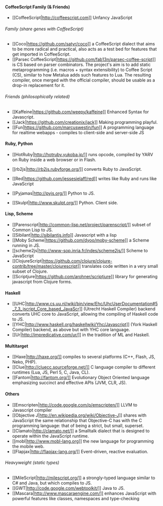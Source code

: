 #### CoffeeScript Family (& Friends)

* [[CoffeeScript|http://coffeescript.com]] Unfancy JavaScript

###### Family (share genes with CoffeeScript)

* [[Coco|https://github.com/satyr/coco]] a CoffeeScript dialect that aims to be more radical and practical, also acts as a test bed for features that get imported in CoffeeScript.
* [[Parsec CoffeeScript|https://github.com/fab13n/parsec-coffee-script]] is CS based on parser combinators. The project's aim is to add static metaprogramming (i.e. macros + syntax extensibility) to Coffee Script (CS), similar to how Metalua adds such features to Lua. The resulting compiler, once merged with the official compiler, should be usable as a drop-in replacement for it.

###### Friends (philosophically related)

* [[Kaffeine|https://github.com/weepy/kaffeine]] Enhanced Syntax for Javascript.
* [[Jack|https://github.com/creationix/jack]] Making programming playful.
* [[Fun|https://github.com/marcuswestin/fun]] A programming language for realtime webapps - compiles to client-side and server-side JS

#### Ruby, Python

* [[HotRuby|http://hotruby.yukoba.jp/]] runs opcode, compiled by YARV on Ruby inside a web browser or in Flash.
* [[rb2js|http://rb2js.rubyforge.org/]] converts Ruby to JavaScript.
* [[Red|https://github.com/jessesielaff/red]] writes like Ruby and runs like JavaScript

* [[Pyjamas|http://pyjs.org/]] Python to JS.
* [[Skulpt|http://www.skulpt.org/]] Python. Client side.

#### Lisp, Scheme

* [[Parenscript|http://common-lisp.net/project/parenscript/]] subset of Common Lisp to JS.
* [[Sibilant|http://sibilantjs.info]] Javascript with a lisp
* [[Moby Scheme|https://github.com/dyoo/moby-scheme]] a Scheme running in JS.
* [[scheme2js|http://www-sop.inria.fr/indes/scheme2js/]] Scheme to JavaScript
* [[ClojureScript|https://github.com/clojure/clojure-contrib/tree/master/clojurescript]] translates code written in a very small
subset of Clojure.
* [[Scriptjure|https://github.com/arohner/scriptjure]] library for generating javascript from Clojure forms.

#### Haskell

* [[UHC|http://www.cs.uu.nl/wiki/bin/view/Ehc/UhcUserDocumentation#5_7_3_jscript_Core_based_JavaScr]] (Utrecht Haskell Compiler) backend converts UHC core to JavaScript, allowing the compiling of Haskell code to JS.
* [[YHC|http://www.haskell.org/haskellwiki/Yhc/Javascript]] (York Haskell Compiler) backend, as above but with YHC core language.
* [[Ur|http://impredicative.com/ur/]]  in the tradition of ML and Haskell.

#### Multitarget

* [[Haxe|http://haxe.org/]] compiles to several platforms (C++, Flash, JS, Neko, PHP).
* [[Clue|http://cluecc.sourceforge.net/]] C language compiler to different runtimes (Lua, JS, Perl 5, C, Java, CL).
* [[Fantom|http://fantom.org/]] Evolutionary Object Oriented language emphasizing succinct and effective APIs (JVM, CLR, JS).

#### Others

* [[Emscripten|http://code.google.com/p/emscripten/]] LLVM to Javascript compiler
* [[Objective J|http://en.wikipedia.org/wiki/Objective-J]] shares with JavaScript the same relationship that Objective-C has with the C programming language: that of being a strict, but small, superset.
* [[Clamato|http://clamato.net/]] a Smalltalk dialect that is designed to operate within the JavaScript runtime.
* [[mobl|http://www.mobl-lang.org]] the new language for programming the mobile web.
* [[Flapjax|http://flapjax-lang.org/]] Event-driven, reactive evaluation.

###### Heavyweight (static types)

* [[MileScript|http://milescript.org/]]  a strongly-typed language similar to C# and Java, but which compiles to JS.
* [[GWT|http://code.google.com/webtoolkit/]] Java to JS.
* [[Mascara|http://www.mascaraengine.com/]] enhances JavaScript with powerful features like classes, namespaces and type-checking

